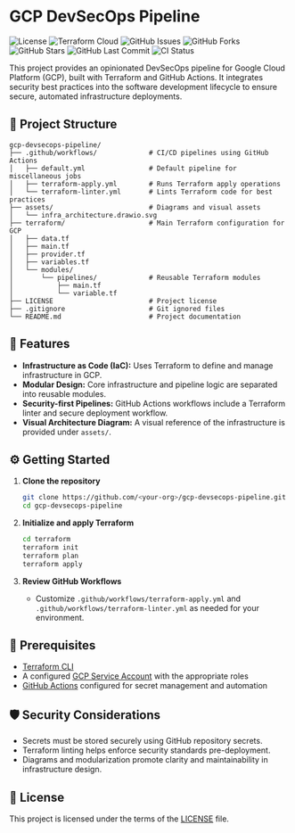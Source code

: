 # GCP DevSecOps Pipeline

![License](https://img.shields.io/github/license/devsecblueprint/gcp-devsecops-pipeline?logo=license&style=for-the-badge)
![Terraform Cloud](https://img.shields.io/badge/Terraform-Registry-purple?logo=terraform&style=for-the-badge)
![GitHub Issues](https://img.shields.io/github/issues/devsecblueprint/gcp-devsecops-pipeline?logo=github&style=for-the-badge)
![GitHub Forks](https://img.shields.io/github/forks/devsecblueprint/gcp-devsecops-pipeline?logo=github&style=for-the-badge)
![GitHub Stars](https://img.shields.io/github/stars/devsecblueprint/gcp-devsecops-pipeline?logo=github&style=for-the-badge)
![GitHub Last Commit](https://img.shields.io/github/last-commit/devsecblueprint/gcp-devsecops-pipeline?logo=github&style=for-the-badge)
![CI Status](https://github.com/devsecblueprint/gcp-devsecops-pipeline/actions/workflows/default.yml/badge.svg?style=for-the-badge)

This project provides an opinionated DevSecOps pipeline for Google Cloud Platform (GCP), built with Terraform and GitHub Actions. It integrates security best practices into the software development lifecycle to ensure secure, automated infrastructure deployments.

## 🧱 Project Structure

```text
gcp-devsecops-pipeline/
├── .github/workflows/             # CI/CD pipelines using GitHub Actions
│   ├── default.yml                # Default pipeline for miscellaneous jobs
│   ├── terraform-apply.yml        # Runs Terraform apply operations
│   └── terraform-linter.yml       # Lints Terraform code for best practices
├── assets/                        # Diagrams and visual assets
│   └── infra_architecture.drawio.svg
├── terraform/                     # Main Terraform configuration for GCP
│   ├── data.tf
│   ├── main.tf
│   ├── provider.tf
│   ├── variables.tf
│   └── modules/
│       └── pipelines/             # Reusable Terraform modules
│           ├── main.tf
│           └── variable.tf
├── LICENSE                        # Project license
├── .gitignore                     # Git ignored files
└── README.md                      # Project documentation
```

## 🚀 Features

- **Infrastructure as Code (IaC):** Uses Terraform to define and manage infrastructure in GCP.
- **Modular Design:** Core infrastructure and pipeline logic are separated into reusable modules.
- **Security-first Pipelines:** GitHub Actions workflows include a Terraform linter and secure deployment workflow.
- **Visual Architecture Diagram:** A visual reference of the infrastructure is provided under `assets/`.

## ⚙️ Getting Started

1. **Clone the repository**

   ```bash
   git clone https://github.com/<your-org>/gcp-devsecops-pipeline.git
   cd gcp-devsecops-pipeline
   ```

2. **Initialize and apply Terraform**

   ```bash
   cd terraform
   terraform init
   terraform plan
   terraform apply
   ```

3. **Review GitHub Workflows**

   - Customize `.github/workflows/terraform-apply.yml` and `.github/workflows/terraform-linter.yml` as needed for your environment.

## 📌 Prerequisites

- [Terraform CLI](https://developer.hashicorp.com/terraform)
- A configured [GCP Service Account](https://cloud.google.com/iam/docs/service-accounts) with the appropriate roles
- [GitHub Actions](https://docs.github.com/en/actions) configured for secret management and automation

## 🛡️ Security Considerations

- Secrets must be stored securely using GitHub repository secrets.
- Terraform linting helps enforce security standards pre-deployment.
- Diagrams and modularization promote clarity and maintainability in infrastructure design.

## 📄 License

This project is licensed under the terms of the [LICENSE](./LICENSE) file.
